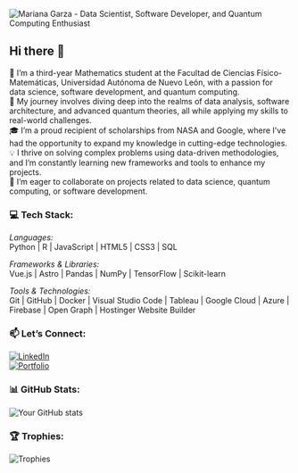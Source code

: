 ![Mariana Garza - Data Scientist, Software Developer, and Quantum Computing Enthusiast](https://link-to-your-banner-image)

## Hi there 👋

🌟 I’m a third-year Mathematics student at the Facultad de Ciencias Físico-Matemáticas, Universidad Autónoma de Nuevo León, with a passion for data science, software development, and quantum computing.  
🚀 My journey involves diving deep into the realms of data analysis, software architecture, and advanced quantum theories, all while applying my skills to real-world challenges.  
🎓 I’m a proud recipient of scholarships from NASA and Google, where I've had the opportunity to expand my knowledge in cutting-edge technologies.  
💡 I thrive on solving complex problems using data-driven methodologies, and I’m constantly learning new frameworks and tools to enhance my projects.  
🤝 I’m eager to collaborate on projects related to data science, quantum computing, or software development.

### 💻 Tech Stack:
*Languages:*  
Python | R | JavaScript | HTML5 | CSS3 | SQL

*Frameworks & Libraries:*  
Vue.js | Astro | Pandas | NumPy | TensorFlow | Scikit-learn

*Tools & Technologies:*  
Git | GitHub | Docker | Visual Studio Code | Tableau | Google Cloud | Azure | Firebase | Open Graph | Hostinger Website Builder

### 📫 Let’s Connect:
[![LinkedIn](https://img.shields.io/badge/LinkedIn-Marianagarza-blue)](https://www.linkedin.com/in/yourprofile)  
[![Portfolio](https://img.shields.io/badge/Portfolio-Visit-brightgreen)](https://www.yourportfolio.com)

### 📊 GitHub Stats:
![Your GitHub stats](https://github-readme-stats.vercel.app/api?username=yourusername&show_icons=true&theme=radical)

### 🏆 Trophies:
![Trophies](https://github-profile-trophy.vercel.app/?username=yourusername&theme=radical)
